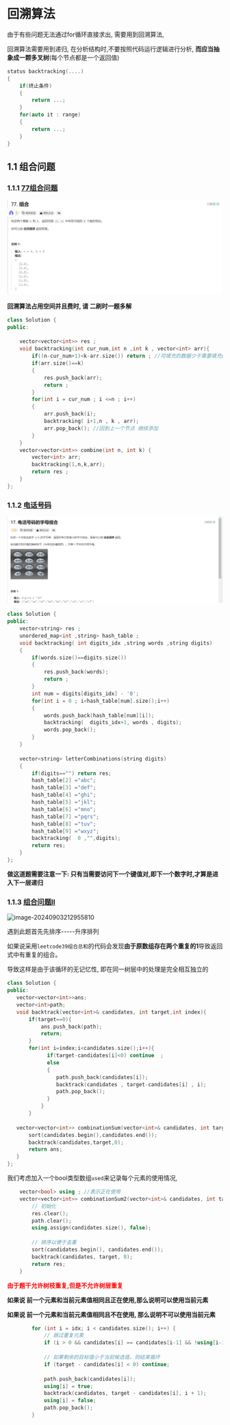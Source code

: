 # 回溯算法

由于有些问题无法通过for循环直接求出, 需要用到回溯算法, 

回溯算法需要用到递归, 在分析结构时,不要按照代码运行逻辑进行分析, **而应当抽象成一颗多叉树**(每个节点都是一个返回值)

```c++
status backtracking(....)
{
    if(终止条件)
    {
        return ...;
    }
    for(auto it : range)
    {
        return ...;
    }
}
```



## 1.1 组合问题



### 	1.1.1 [77组合问题](https://leetcode.cn/problems/combinations/description/)

![image-20240902150456551](./photo/image-20240902150456551.png)

**回溯算法占用空间并且费时, 请 二刷时一题多解**

```c++
class Solution {
public:

    vector<vector<int>> res ;
    void backtracking(int cur_num,int n ,int k , vector<int> arr){
        if((n-cur_num+1)<k-arr.size()) return ; //可填充的数据少于需要填充的数据
        if(arr.size()==k)
        {
            res.push_back(arr);
            return ;
        }
        for(int i = cur_num ; i <=n ; i++)
        {
            arr.push_back(i);
            backtracking( i+1,n , k , arr);
            arr.pop_back(); //回到上一个节点 继续添加
        }
    }
    vector<vector<int>> combine(int n, int k) {
        vector<int> arr;
        backtracking(1,n,k,arr);
        return res ;  
    }
};
```





### 	1.1.2 [电话号码](https://leetcode.cn/problems/letter-combinations-of-a-phone-number/description/?envType=problem-list-v2&envId=xhXnJaos)

![image-20240902172449819](./photo/image-20240902172449819.png)

```c++
class Solution {
public:
    vector<string> res ;
    unordered_map<int ,string> hash_table ;
    void backtracking( int digits_idx ,string words ,string digits)
    {
        if(words.size()==digits.size())  
        {
            res.push_back(words);
            return ;
        }
        int num = digits[digits_idx] - '0';
        for(int i = 0 ; i<hash_table[num].size();i++)
        {
            words.push_back(hash_table[num][i]);
            backtracking(  digits_idx+1, words , digits);
            words.pop_back();
        }
    }        
   
    vector<string> letterCombinations(string digits) 
    {
        if(digits=="") return res;
        hash_table[2] ="abc";
        hash_table[3] ="def";
        hash_table[4] ="ghi";
        hash_table[5] ="jkl";
        hash_table[6] ="mno";
        hash_table[7] ="pqrs";
        hash_table[8] ="tuv";
        hash_table[9] ="wxyz";
        backtracking(  0 ,"",digits);
        return res;
    }
};
```

**做这道题需要注意一下: 只有当需要访问下一个键值对,即下一个数字时,才算是进入下一层递归**



### 	1.1.3 [组合问题Ⅱ](https://leetcode.cn/problems/combination-sum-ii/description/)

![image-20240903212955810](./../../../AppData/Roaming/Typora/typora-user-images/image-20240903212955810.png)

遇到此题首先先排序-----升序排列

如果说采用`leetcode39组合总和`的代码会发现**由于原数组存在两个重复的1**导致返回式中有重复的组合。

导致这样是由于该循环的无记忆性, 即在同一树层中的处理是完全相互独立的

```c++
class Solution {
public:
   vector<vector<int>>ans;
   vector<int>path;
   void backtrack(vector<int>& candidates, int target,int index){
       if(target==0){
           ans.push_back(path);
           return;
       }
       for(int i=index;i<candidates.size();i++){
             if(target-candidates[i]<0) continue  ;
             else 
             {
                path.push_back(candidates[i]);
                backtrack(candidates , target-candidates[i] , i);
                path.pop_back();
             } 
           }
       }
   
   vector<vector<int>> combinationSum(vector<int>& candidates, int target) {
       sort(candidates.begin(),candidates.end());
       backtrack(candidates,target,0);
       return ans;
   }
};
```

我们考虑加入一个bool类型数组`used`来记录每个元素的使用情况,

```c++
	vector<bool> using ; //表示正在使用
    vector<vector<int>> combinationSum2(vector<int>& candidates, int target) {
        // 初始化
        res.clear();
        path.clear();
        using.assign(candidates.size(), false);

        // 排序以便于去重
        sort(candidates.begin(), candidates.end());  
        backtrack(candidates, target, 0);
        return res;
    }
```

<font color= red>**由于题干允许树枝重复,但是不允许树层重复**</font>

**如果说 前一个元素和当前元素值相同且正在使用,那么说明可以使用当前元素**

**如果说 前一个元素和当前元素值相同且不在使用, 那么说明不可以使用当前元素**

```c++
        for (int i = idx; i < candidates.size(); i++) {
            // 跳过重复元素
            if (i > 0 && candidates[i] == candidates[i-1] && !using[i-1]) continue;

            // 如果剩余的目标值小于当前候选值，则结束循环
            if (target - candidates[i] < 0) continue;

            path.push_back(candidates[i]);
            using[i] = true;
            backtrack(candidates, target - candidates[i], i + 1);
            using[i] = false;
            path.pop_back();
        }
```

